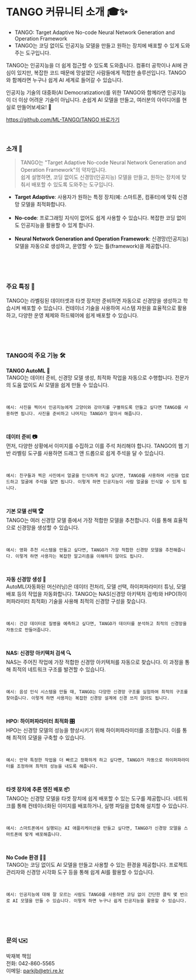 # TANGO 커뮤니티 소개 🎓✨
- TANGO: Target Adaptive No-code Neural Network Generation and Operation Framework
- TANGO는 코딩 없이도 인공지능 모델을 만들고 원하는 장치에 배포할 수 있게 도와주는 도구입니다.

TANGO는 인공지능을 더 쉽게 접근할 수 있도록 도와줍니다. 컴퓨터 공학이나 AI에 관심이 있지만, 복잡한 코드 때문에 망설였던 사람들에게 적합한 솔루션입니다. TANGO와 함께라면 누구나 쉽게 AI 세계로 들어갈 수 있습니다.

인공지능 기술의 대중화(AI Democratization)를 위한 TANGO와 함께라면 인공지능이 더 이상 어려운 기술이 아닙니다. 손쉽게 AI 모델을 만들고, 여러분의 아이디어를 현실로 만들어보세요! 🌈

[https://github.com/ML-TANGO/TANGO 바로가기](https://github.com/ML-TANGO/TANGO)
<br>
<br>
<br>

### 소개 🚀
> TANGO는 "Target Adaptive No-code Neural Network Generation and Operation Framework"의 약자입니다. 
<br>쉽게 설명하면, 코딩 없이도 신경망(인공지능) 모델을 만들고, 원하는 장치에 맞춰서 배포할 수 있도록 도와주는 도구입니다.

- **Target Adaptive**: 사용자가 원하는 특정 장치(예: 스마트폰, 컴퓨터)에 맞춰 신경망 모델을 최적화합니다.<br><br>
- **No-code**: 프로그래밍 지식이 없어도 쉽게 사용할 수 있습니다. 복잡한 코딩 없이도 인공지능을 활용할 수 있게 합니다.<br><br>
- **Neural Network Generation and Operation Framework**: 신경망(인공지능) 모델을 자동으로 생성하고, 운영할 수 있는 틀(framework)을 제공합니다.<br>


<br>
<br>
<br>

### 주요 특징 🌟
TANGO는 라벨링된 데이터셋과 타겟 장치만 준비하면 자동으로 신경망을 생성하고 학습시켜 배포할 수 있습니다. 
컨테이너 기술을 사용하여 시스템 자원을 효율적으로 활용하고, 다양한 운영 체제와 하드웨어에 쉽게 배포할 수 있습니다.

<br>
<br>
<br>

### TANGO의 주요 기능 🛠️

**TANGO AutoML 🧠**  
TANGO는 데이터 준비, 신경망 모델 생성, 최적화 작업을 자동으로 수행합니다. 전문가의 도움 없이도 AI 모델을 쉽게 만들 수 있습니다.  
```


예시: 사진을 찍어서 인공지능에게 고양이와 강아지를 구별하도록 만들고 싶다면 TANGO를 사용하면 됩니다. 사진을 준비하고 나머지는 TANGO가 알아서 해줍니다.
```
<br>

**데이터 준비 📷**  
먼저, 다양한 상황에서 이미지를 수집하고 이를 주석 처리해야 합니다. TANGO의 웹 기반 라벨링 도구를 사용하면 드래그 앤 드롭으로 쉽게 주석을 달 수 있습니다.  
```


예시: 친구들과 찍은 사진에서 얼굴을 인식하게 하고 싶다면, TANGO를 사용하여 사진을 업로드하고 얼굴에 주석을 달면 됩니다. 이렇게 하면 인공지능이 사람 얼굴을 인식할 수 있게 됩니다.
```

<br>

**기본 모델 선택 🏆**  
TANGO는 여러 신경망 모델 중에서 가장 적합한 모델을 추천합니다. 이를 통해 효율적으로 신경망을 생성할 수 있습니다.  
```


예시: 영화 추천 시스템을 만들고 싶다면, TANGO가 가장 적합한 신경망 모델을 추천해줍니다. 이렇게 하면 사용자는 복잡한 알고리즘을 이해하지 않아도 됩니다.
```

<br>


**자동 신경망 생성 🤖**  
AutoML(자동화된 머신러닝)은 데이터 전처리, 모델 선택, 하이퍼파라미터 튜닝, 모델 배포 등의 작업을 자동화합니다. TANGO는 NAS(신경망 아키텍처 검색)와 HPO(하이퍼파라미터 최적화) 기술을 사용해 최적의 신경망 구성을 찾습니다.  
```


예시: 건강 데이터로 질병을 예측하고 싶다면, TANGO가 데이터를 분석하고 최적의 신경망을 자동으로 만들어줍니다.
```

<br>

**NAS: 신경망 아키텍처 검색 🔍**  
NAS는 주어진 작업에 가장 적합한 신경망 아키텍처를 자동으로 찾습니다. 이 과정을 통해 최적의 네트워크 구조를 발견할 수 있습니다.  
```


예시: 음성 인식 시스템을 만들 때, TANGO는 다양한 신경망 구조를 실험하여 최적의 구조를 찾아줍니다. 이렇게 하면 사용자는 복잡한 신경망 설계에 신경 쓰지 않아도 됩니다.
```


<br>

**HPO: 하이퍼파라미터 최적화 🎛️**  
HPO는 신경망 모델의 성능을 향상시키기 위해 하이퍼파라미터를 조정합니다. 이를 통해 최적의 모델을 구축할 수 있습니다.  
```


예시: 만약 특정한 작업을 더 빠르고 정확하게 하고 싶다면, TANGO가 자동으로 하이퍼파라미터를 조정하여 최적의 성능을 내도록 해줍니다.
```


<br>

**타겟 장치에 추론 엔진 배포 📦**  
TANGO는 신경망 모델을 타겟 장치에 쉽게 배포할 수 있는 도구를 제공합니다. 네트워크를 통해 컨테이너화된 이미지를 배포하거나, 실행 파일을 압축해 설치할 수 있습니다.  
```


예시: 스마트폰에서 실행되는 AI 애플리케이션을 만들고 싶다면, TANGO가 신경망 모델을 스마트폰에 맞게 배포해줍니다.
```


<br>


**No Code 환경 👩‍💻**  
TANGO는 코딩 없이도 AI 모델을 만들고 사용할 수 있는 환경을 제공합니다. 프로젝트 관리자와 신경망 시각화 도구 등을 통해 쉽게 AI를 활용할 수 있습니다.  
```


예시: 인공지능에 대해 잘 모르는 사람도 TANGO를 사용하면 코딩 없이 간단한 클릭 몇 번으로 AI 모델을 만들 수 있습니다. 이렇게 하면 누구나 쉽게 인공지능을 활용할 수 있습니다.
```

<br>
<br>
<br>


### 문의 📞✉️
박재복 책임  
전화: 042-860-5565  
이메일: [parkjb@etri.re.kr](mailto:parkjb@etri.re.kr)
